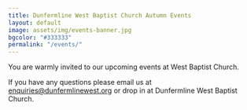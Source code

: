 ```yaml
---
title: Dunfermline West Baptist Church Autumn Events
layout: default
image: assets/img/events-banner.jpg
bgcolor: "#333333"
permalink: "/events/"
---
```

<div class="col-lg-12 text-normal">
You are warmly invited to our upcoming events at West Baptist Church.

<div id="church-calendar"></div>
<!-- For google calendar integration -->
<script src="https://cdn.jsdelivr.net/npm/moment@2/moment.min.js"></script>
<script src="https://apis.google.com/js/api.js"></script>
<script src="{{site.url}}/assets/cal.js"></script>

If you have any questions please email us at <a href='mailto:enquiries@dunfermlinewest.org?subject=kidzclub'>enquiries@dunfermlinewest.org</a> or drop in at Dunfermline West Baptist Church.

</div>